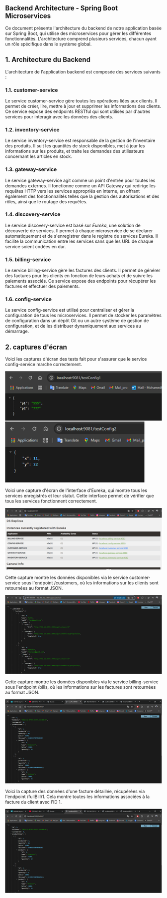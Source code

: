 <h2>Backend Architecture - Spring Boot Microservices</h2>

Ce document présente l'architecture du backend de notre application basée sur Spring Boot, qui utilise des microservices pour gérer les différentes fonctionnalités. L'architecture comprend plusieurs services, chacun ayant un rôle spécifique dans le système global.

## 1. Architecture du Backend

L'architecture de l'application backend est composée des services suivants :

### 1.1. customer-service
Le service customer-service gère toutes les opérations liées aux clients. Il permet de créer, lire, mettre à jour et supprimer les informations des clients. Ce service expose des endpoints RESTful qui sont utilisés par d'autres services pour interagir avec les données des clients.

### 1.2. inventory-service
Le service inventory-service est responsable de la gestion de l'inventaire des produits. Il suit les quantités de stock disponibles, met à jour les informations sur les produits, et traite les demandes des utilisateurs concernant les articles en stock.

### 1.3. gateway-service
Le service gateway-service agit comme un point d'entrée pour toutes les demandes externes. Il fonctionne comme un API Gateway qui redirige les requêtes HTTP vers les services appropriés en interne, en offrant également des fonctionnalités telles que la gestion des autorisations et des rôles, ainsi que le routage des requêtes.

### 1.4. discovery-service
Le service discovery-service est basé sur *Eureka*, une solution de découverte de services. Il permet à chaque microservice de se déclarer automatiquement et de s'enregistrer dans le registre de services Eureka. Il facilite la communication entre les services sans que les URL de chaque service soient codées en dur.

### 1.5. billing-service
Le service billing-service gère les factures des clients. Il permet de générer des factures pour les clients en fonction de leurs achats et de suivre les paiements associés. Ce service expose des endpoints pour récupérer les factures et effectuer des paiements.

### 1.6. config-service
Le service config-service est utilisé pour centraliser et gérer la configuration de tous les microservices. Il permet de stocker les paramètres de configuration dans un dépôt Git ou un autre système de gestion de configuration, et de les distribuer dynamiquement aux services au démarrage.

## 2. captures d'écran

Voici les captures d'écran des tests fait pour s'assurer que le service config-service marche correctement.

<img src="ecom-application/Captures_AP3/testconfig1.png">
<img src="ecom-application/Captures_AP3/testconfig2.png">

Voici une capture d'écran de l'interface d'Eureka, qui montre tous les services enregistrés et leur statut. Cette interface permet de vérifier que tous les services fonctionnent correctement.

<img src="ecom-application/Captures_AP3/eureka.png">

Cette capture montre les données disponibles via le service customer-service sous l'endpoint /customers, où les informations sur les clients sont retournées au format JSON.

<img src="ecom-application/Captures_AP3/customer_service.png">

Cette capture montre les données disponibles via le service billing-service sous l'endpoint /bills, où les informations sur les factures sont retournées au format JSON.

<img src="ecom-application/Captures_AP3/billing_service.png">

Voici la capture des données d'une facture détaillée, récupérées via l'endpoint /fullBill/1. Cela montre toutes les informations associées à la facture du client avec l'ID 1.

<img src="ecom-application/Captures_AP3/billing_service.png">

